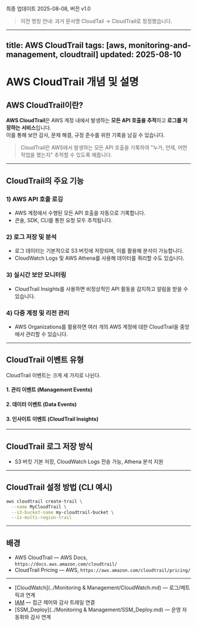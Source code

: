 최종 업데이트 2025-08-08, 버전 v1.0

> 이전 명칭 안내: 과거 문서명 CloudTail → CloudTrail로 정정했습니다.
---
title: AWS CloudTrail
tags: [aws, monitoring-and-management, cloudtrail]
updated: 2025-08-10
---

# AWS CloudTrail 개념 및 설명

## AWS CloudTrail이란?
**AWS CloudTrail**은 AWS 계정 내에서 발생하는 **모든 API 호출을 추적**하고 **로그를 저장하는 서비스**입니다.  
이를 통해 보안 감사, 문제 해결, 규정 준수를 위한 기록을 남길 수 있습니다.

> CloudTrail은 AWS에서 발생하는 모든 API 호출을 기록하여 "누가, 언제, 어떤 작업을 했는지" 추적할 수 있도록 해줍니다.

---

## CloudTrail의 주요 기능
### 1) AWS API 호출 로깅
- AWS 계정에서 수행된 모든 API 호출을 자동으로 기록합니다.
- 콘솔, SDK, CLI를 통한 요청 모두 추적됩니다.

### 2) 로그 저장 및 분석
- 로그 데이터는 기본적으로 S3 버킷에 저장되며, 이를 활용해 분석이 가능합니다.
- CloudWatch Logs 및 AWS Athena를 사용해 데이터를 쿼리할 수도 있습니다.

### 3) 실시간 보안 모니터링
- CloudTrail Insights를 사용하면 비정상적인 API 활동을 감지하고 알림을 받을 수 있습니다.

### 4) 다중 계정 및 리전 관리
- AWS Organizations를 활용하면 여러 개의 AWS 계정에 대한 CloudTrail을 중앙에서 관리할 수 있습니다.

---

## CloudTrail 이벤트 유형

CloudTrail 이벤트는 크게 세 가지로 나뉜다.

#### 1. 관리 이벤트 (Management Events)
#### 2. 데이터 이벤트 (Data Events)
#### 3. 인사이트 이벤트 (CloudTrail Insights)

---

## CloudTrail 로그 저장 방식
- S3 버킷 기본 저장, CloudWatch Logs 전송 가능, Athena 분석 지원

---

## CloudTrail 설정 방법 (CLI 예시)
```bash
aws cloudtrail create-trail \
  --name MyCloudTrail \
  --s3-bucket-name my-cloudtrail-bucket \
  --is-multi-region-trail
```

---

## 배경
- AWS CloudTrail — AWS Docs, `https://docs.aws.amazon.com/cloudtrail/`
- CloudTrail Pricing — AWS, `https://aws.amazon.com/cloudtrail/pricing/`

---

- [CloudWatch](../Monitoring & Management/CloudWatch.md) — 로그/메트릭과 연계
- [IAM](../Security/IAM.md) — 접근 제어와 감사 트레일 연결
- [SSM_Deploy](../Monitoring & Management/SSM_Deploy.md) — 운영 자동화와 감사 연계










